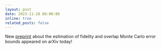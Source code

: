 ```yaml
---
layout: post
date: 2023-11-28 00:00:00
inline: true
related_posts: false
---
```


New [preprint](https://arxiv.org/abs/2311.14820) about the estimation of fidelity and overlap Monte Carlo error bounds appeared on arXiv today! 
